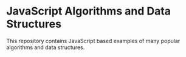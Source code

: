 # JavaScript Algorithms and Data Structures

This repository contains JavaScript based examples of many
popular algorithms and data structures.
